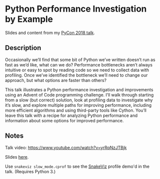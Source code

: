 # Python Performance Investigation by Example

Slides and content from my 
[PyCon 2018 talk](https://us.pycon.org/2018/schedule/presentation/136/).

## Description

Occasionally we’ll find that some bit of Python we’ve written doesn’t run as
fast as we’d like, what can we do? Performance bottlenecks aren’t always
intuitive or easy to spot by reading code so we need to collect data with
profiling. Once we’ve identified the bottleneck we’ll need to change our
approach, but what options are faster than others?

This talk illustrates a Python performance investigation and improvements using
an Advent of Code programming challenge. I’ll walk through starting from a slow
(but correct) solution, look at profiling data to investigate why it’s slow, 
and explore multiple paths for improving performance, including more efficient
algorithms and using third-party tools like Cython. You’ll leave this talk with
a recipe for analyzing Python performance and information about some options 
for improved performance.

## Notes

Talk video: https://www.youtube.com/watch?v=yrRqNzJTBjk

Slides [here](./presentation/Python%20Performance%20Investigation%20-%20PyCon%202018.pdf).

Use `snakeviz slow_mode.cprof` to see the 
[SnakeViz](https://jiffyclub.github.io/snakeviz/) profile demo'd in the talk.
(Requires Python 3.)
